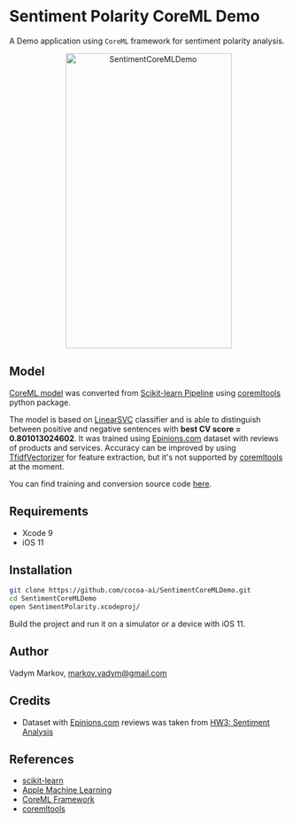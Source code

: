 # Sentiment Polarity CoreML Demo

A Demo application using `CoreML` framework for sentiment polarity analysis.

<div align="center">
<img src="https://github.com/cocoa-ai/SentimentCoreMLDemo/blob/master/Screenshot.png" alt="SentimentCoreMLDemo" width="300" height="533" />
</div>

## Model

[CoreML model](https://github.com/cocoa-ai/SentimentCoreMLDemo/blob/master/SentimentPolarity/Resources/SentimentPolarity.mlmodel)
was converted from [Scikit-learn Pipeline](http://scikit-learn.org/stable/modules/generated/sklearn.pipeline.Pipeline.html)
using [coremltools](https://pypi.python.org/pypi/coremltools) python package.

The model is based on [LinearSVC](http://scikit-learn.org/stable/modules/generated/sklearn.svm.LinearSVC.html) classifier and is able to distinguish between
positive and negative sentences with **best CV score = 0.801013024602**. It was
trained using [Epinions.com](http://epinions.com) dataset with reviews of
products and services. Accuracy can be improved by using
[TfidfVectorizer](http://scikit-learn.org/stable/modules/generated/sklearn.feature_extraction.text.TfidfVectorizer.html) for feature extraction, but it's not supported by [coremltools](https://pypi.python.org/pypi/coremltools)
at the moment.

You can find training and conversion source code [here](https://github.com/cocoa-ai/SentimentCoreMLDemo/blob/master/Convert/sentiment.py).

## Requirements

- Xcode 9
- iOS 11

## Installation

```sh
git clone https://github.com/cocoa-ai/SentimentCoreMLDemo.git
cd SentimentCoreMLDemo
open SentimentPolarity.xcodeproj/
```

Build the project and run it on a simulator or a device with iOS 11.

## Author

Vadym Markov, markov.vadym@gmail.com

## Credits

- Dataset with [Epinions.com](http://epinions.com) reviews was taken from
[HW3: Sentiment Analysis ](http://boston.lti.cs.cmu.edu/classes/95-865-K/HW/HW3/)

## References
- [scikit-learn](http://scikit-learn.org/stable/)
- [Apple Machine Learning](https://developer.apple.com/machine-learning/)
- [CoreML Framework](https://developer.apple.com/documentation/coreml)
- [coremltools](https://pypi.python.org/pypi/coremltools)

